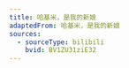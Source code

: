 ```yaml
---
title: 哈基米，是我的新娘
adaptedFrom: 哈基米，是我的新娘
sources:
  - sourceType: bilibili
    bvid: BV1ZU31ziE32
---
```

